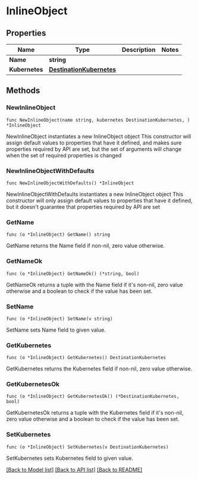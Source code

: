 # InlineObject

## Properties

Name | Type | Description | Notes
------------ | ------------- | ------------- | -------------
**Name** | **string** |  | 
**Kubernetes** | [**DestinationKubernetes**](DestinationKubernetes.md) |  | 

## Methods

### NewInlineObject

`func NewInlineObject(name string, kubernetes DestinationKubernetes, ) *InlineObject`

NewInlineObject instantiates a new InlineObject object
This constructor will assign default values to properties that have it defined,
and makes sure properties required by API are set, but the set of arguments
will change when the set of required properties is changed

### NewInlineObjectWithDefaults

`func NewInlineObjectWithDefaults() *InlineObject`

NewInlineObjectWithDefaults instantiates a new InlineObject object
This constructor will only assign default values to properties that have it defined,
but it doesn't guarantee that properties required by API are set

### GetName

`func (o *InlineObject) GetName() string`

GetName returns the Name field if non-nil, zero value otherwise.

### GetNameOk

`func (o *InlineObject) GetNameOk() (*string, bool)`

GetNameOk returns a tuple with the Name field if it's non-nil, zero value otherwise
and a boolean to check if the value has been set.

### SetName

`func (o *InlineObject) SetName(v string)`

SetName sets Name field to given value.


### GetKubernetes

`func (o *InlineObject) GetKubernetes() DestinationKubernetes`

GetKubernetes returns the Kubernetes field if non-nil, zero value otherwise.

### GetKubernetesOk

`func (o *InlineObject) GetKubernetesOk() (*DestinationKubernetes, bool)`

GetKubernetesOk returns a tuple with the Kubernetes field if it's non-nil, zero value otherwise
and a boolean to check if the value has been set.

### SetKubernetes

`func (o *InlineObject) SetKubernetes(v DestinationKubernetes)`

SetKubernetes sets Kubernetes field to given value.



[[Back to Model list]](../README.md#documentation-for-models) [[Back to API list]](../README.md#documentation-for-api-endpoints) [[Back to README]](../README.md)


